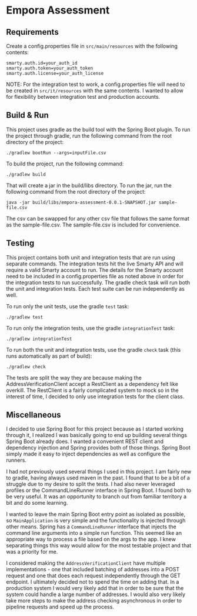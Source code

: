 # Empora Assessment

## Requirements
Create a config.properties file in `src/main/resources` with the following contents:
```
smarty.auth.id=your_auth_id
smarty.auth.token=your_auth_token
smarty.auth.license=your_auth_license
```
NOTE: For the integration test to work, a config.properties file will need to be created in `src/it/resources` with the same contents.
I wanted to allow for flexibility between integration test and production accounts.

## Build & Run
This project uses gradle as the build tool with the Spring Boot plugin. 
To run the project through gradle, run the following command from the root directory of the project:
```
./gradlew bootRun --args=inputFile.csv
```

To build the project, run the following command:
```
./gradlew build
```
That will create a jar in the build/libs directory. To run the jar, run the following command from the root directory of the project:
```
java -jar build/libs/empora-assessment-0.0.1-SNAPSHOT.jar sample-file.csv
```

The csv can be swapped for any other csv file that follows the same format as the sample-file.csv. The sample-file.csv is included for
convenience.

## Testing
This project contains both unit and integration tests that are run using separate commands.
The integration tests hit the live Smarty API and will require a valid Smarty account to run.
The details for the Smarty account need to be included in a config.properties file as noted above in order for the integration tests to run successfully.
The gradle check task will run both the unit and integration tests. Each test suite can be run independently as well.

To run only the unit tests, use the gradle `test` task:
```
./gradlew test
```

To run only the integration tests, use the gradle `integrationTest` task:
```
./gradlew integrationTest
```

To run both the unit and integration tests, use the gradle `check` task (this runs automatically as part of build):
```
./gradlew check
```

The tests are split the way they are because making the AddressVerificationClient accept a RestClient as a dependency felt like overkill.
The RestClient is a fairly complicated system to mock so in the interest of time, I decided to only use integration tests for the client class.

## Miscellaneous
I decided to use Spring Boot for this project because as I started working through it, I realized I was basically going to 
end up building several things Spring Boot already does. I wanted a convenient REST client and dependency injection and
Spring provides both of those things. Spring Boot simply made it easy to inject dependencies as well as configure the runners.

I had not previously used several things I used in this project. 
I am fairly new to gradle, having always used maven in the past. 
I found that to be a bit of a struggle due to my desire to split the tests.
I had also never leveraged profiles or the CommandLineRunner interface in Spring Boot. I found both to be very useful.
It was an opportunity to branch out from familiar territory a bit and do some learning.

I wanted to leave the main Spring Boot entry point as isolated as possible, so `MainApplication` is very simple and the
functionality is injected through other means. Spring has a `CommandLineRunner` interface that injects the command line
arguments into a simple run function. This seemed like an appropriate way to process a file based on the args to the app.
I knew separating things this way would allow for the most testable project and that was a priority for me.

I considered making the `AddressVerificationClient` have multiple implementations - one that included batching of addresses into a POST request
and one that does each request independently through the GET endpoint. I ultimately decided not to spend the time on adding that.
In a production system I would very likely add that in order to be sure that the system could handle a large number of addresses.
I would also very likely take more steps to make the address checking asynchronous in order to pipeline requests and speed up the process.


